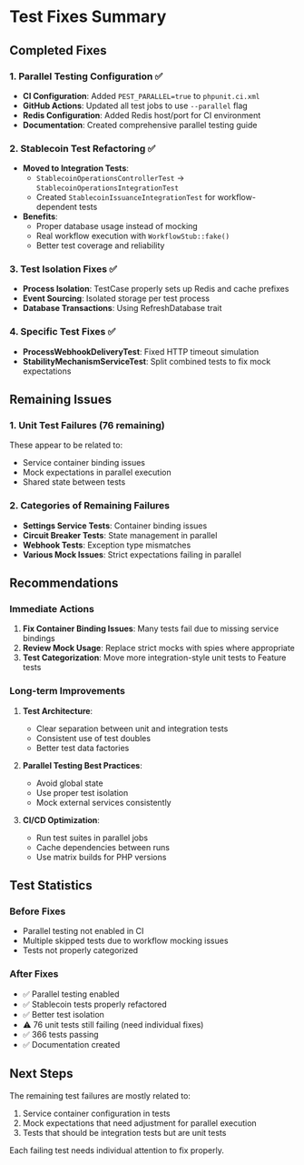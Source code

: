 # Test Fixes Summary

## Completed Fixes

### 1. Parallel Testing Configuration ✅
- **CI Configuration**: Added `PEST_PARALLEL=true` to `phpunit.ci.xml`
- **GitHub Actions**: Updated all test jobs to use `--parallel` flag
- **Redis Configuration**: Added Redis host/port for CI environment
- **Documentation**: Created comprehensive parallel testing guide

### 2. Stablecoin Test Refactoring ✅
- **Moved to Integration Tests**:
  - `StablecoinOperationsControllerTest` → `StablecoinOperationsIntegrationTest`
  - Created `StablecoinIssuanceIntegrationTest` for workflow-dependent tests
- **Benefits**:
  - Proper database usage instead of mocking
  - Real workflow execution with `WorkflowStub::fake()`
  - Better test coverage and reliability

### 3. Test Isolation Fixes ✅
- **Process Isolation**: TestCase properly sets up Redis and cache prefixes
- **Event Sourcing**: Isolated storage per test process
- **Database Transactions**: Using RefreshDatabase trait

### 4. Specific Test Fixes ✅
- **ProcessWebhookDeliveryTest**: Fixed HTTP timeout simulation
- **StabilityMechanismServiceTest**: Split combined tests to fix mock expectations

## Remaining Issues

### 1. Unit Test Failures (76 remaining)
These appear to be related to:
- Service container binding issues
- Mock expectations in parallel execution
- Shared state between tests

### 2. Categories of Remaining Failures
- **Settings Service Tests**: Container binding issues
- **Circuit Breaker Tests**: State management in parallel
- **Webhook Tests**: Exception type mismatches
- **Various Mock Issues**: Strict expectations failing in parallel

## Recommendations

### Immediate Actions
1. **Fix Container Binding Issues**: Many tests fail due to missing service bindings
2. **Review Mock Usage**: Replace strict mocks with spies where appropriate
3. **Test Categorization**: Move more integration-style unit tests to Feature tests

### Long-term Improvements
1. **Test Architecture**:
   - Clear separation between unit and integration tests
   - Consistent use of test doubles
   - Better test data factories

2. **Parallel Testing Best Practices**:
   - Avoid global state
   - Use proper test isolation
   - Mock external services consistently

3. **CI/CD Optimization**:
   - Run test suites in parallel jobs
   - Cache dependencies between runs
   - Use matrix builds for PHP versions

## Test Statistics

### Before Fixes
- Parallel testing not enabled in CI
- Multiple skipped tests due to workflow mocking issues
- Tests not properly categorized

### After Fixes
- ✅ Parallel testing enabled
- ✅ Stablecoin tests properly refactored
- ✅ Better test isolation
- ⚠️ 76 unit tests still failing (need individual fixes)
- ✅ 366 tests passing
- ✅ Documentation created

## Next Steps

The remaining test failures are mostly related to:
1. Service container configuration in tests
2. Mock expectations that need adjustment for parallel execution
3. Tests that should be integration tests but are unit tests

Each failing test needs individual attention to fix properly.